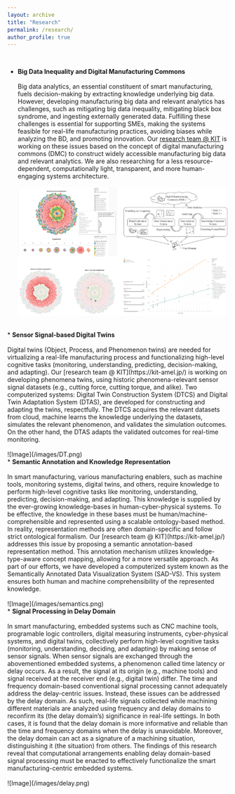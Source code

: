 ```yaml
---
layout: archive
title: "Research"
permalink: /research/
author_profile: true
---
```


<br>

* <b> Big Data Inequality and Digital Manufacturing Commons </b>
    <br><br> Big data analytics, an essential constituent of smart manufacturing, fuels decision-making by extracting knowledge underlying big data. However, developing manufacturing big data and relevant analytics has challenges, such as mitigating big data inequality, mitigating black box syndrome, and ingesting externally generated data. Fulfilling these challenges is essential for supporting SMEs, making the systems feasible for real-life manufacturing practices, avoiding biases while analyzing the BD, and promoting innovation. Our [research team @ KIT](https://kit-amel.jp/) is working on these issues based on the concept of digital manufacturing commons (DMC) to construct widely accessible manufacturing big data and relevant analytics. We are also researching for a less resource-dependent, computationally light, transparent, and more human-engaging systems architecture.
    <br><br> ![Image](/images/data.png)

<br>
* <b> Sensor Signal-based Digital Twins </b>
    <br><br> Digital twins (Object, Process, and Phenomenon twins) are needed for virtualizing a real-life manufacturing process and functionalizing high-level cognitive tasks (monitoring, understanding, predicting, decision-making, and adapting). Our [research team @ KIT](https://kit-amel.jp/) is working on developing phenomena twins, using historic phenomena-relevant sensor signal datasets (e.g., cutting force, cutting torque, and alike). Two computerized systems: Digital Twin Construction System (DTCS) and Digital Twin Adaptation System (DTAS), are developed for constructing and adapting the twins, respectfully. The DTCS acquires the relevant datasets from cloud, machine learns the knowledge underlying the datasets, simulates the relevant phenomenon, and validates the simulation outcomes. On the other hand, the DTAS adapts the validated outcomes for real-time monitoring.
    <br><br> ![Image](/images/DT.png)

<br>
* <b> Semantic Annotation and Knowledge Representation </b>
    <br><br> In smart manufacturing, various manufacturing enablers, such as machine tools, monitoring systems, digital twins, and others, require knowledge to perform high-level cognitive tasks like monitoring, understanding, predicting, decision-making, and adapting. This knowledge is supplied by the ever-growing knowledge-bases in human-cyber-physical systems. To be effective, the knowledge in these bases must be human/machine-comprehensible and represented using a scalable ontology-based method. In reality, representation methods are often domain-specific and follow strict ontological formalism. Our [research team @ KIT](https://kit-amel.jp/) addresses this issue by proposing a semantic annotation-based representation method. This annotation mechanism utilizes knowledge-type-aware concept mapping, allowing for a more versatile approach. As part of our efforts, we have developed a computerized system known as the Semantically Annotated Data Visualization System (SAD-VS). This system ensures both human and machine comprehensibility of the represented knowledge.
    <br><br> ![Image](/images/semantics.png)

<br>
* <b> Signal Processing in Delay Domain </b>
    <br><br> In smart manufacturing, embedded systems such as CNC machine tools, programable logic controllers, digital measuring instruments, cyber-physical systems, and digital twins, collectively perform high-level cognitive tasks (monitoring, understanding, deciding, and adapting) by making sense of sensor signals. When sensor signals are exchanged through the abovementioned embedded systems, a phenomenon called time latency or delay occurs. As a result, the signal at its origin (e.g., machine tools) and signal received at the receiver end (e.g., digital twin) differ. The time and frequency domain-based conventional signal processing cannot adequately address the delay-centric issues. Instead, these issues can be addressed by the delay domain. As such, real-life signals collected while machining different materials are analyzed using frequency and delay domains to reconfirm its (the delay domain’s) significance in real-life settings. In both cases, it is found that the delay domain is more informative and reliable than the time and frequency domains when the delay is unavoidable. Moreover, the delay domain can act as a signature of a machining situation, distinguishing it (the situation) from others. The findings of this research reveal that computational arrangements enabling delay domain-based signal processing must be enacted to effectively functionalize the smart manufacturing-centric embedded systems.
    <br><br> ![Image](/images/delay.png)